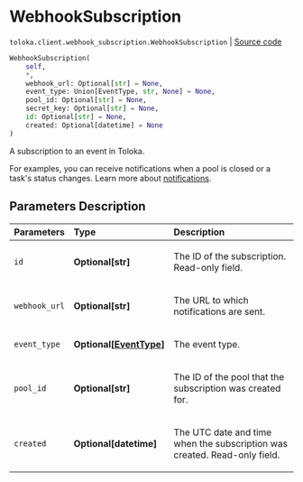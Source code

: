 # WebhookSubscription
`toloka.client.webhook_subscription.WebhookSubscription` | [Source code](https://github.com/Toloka/toloka-kit/blob/v1.2.2/src/client/webhook_subscription.py#L11)

```python
WebhookSubscription(
    self,
    *,
    webhook_url: Optional[str] = None,
    event_type: Union[EventType, str, None] = None,
    pool_id: Optional[str] = None,
    secret_key: Optional[str] = None,
    id: Optional[str] = None,
    created: Optional[datetime] = None
)
```

A subscription to an event in Toloka.


For examples, you can receive notifications when a pool is closed or a task's status changes.
Learn more about [notifications](https://toloka.ai/docs/api/using-webhook-subscriptions/).

## Parameters Description

| Parameters | Type | Description |
| :----------| :----| :-----------|
`id`|**Optional\[str\]**|<p>The ID of the subscription. Read-only field.</p>
`webhook_url`|**Optional\[str\]**|<p>The URL to which notifications are sent.</p>
`event_type`|**Optional\[[EventType](toloka.client.webhook_subscription.WebhookSubscription.EventType.md)\]**|<p>The event type.</p>
`pool_id`|**Optional\[str\]**|<p>The ID of the pool that the subscription was created for.</p>
`created`|**Optional\[datetime\]**|<p>The UTC date and time when the subscription was created. Read-only field.</p>
